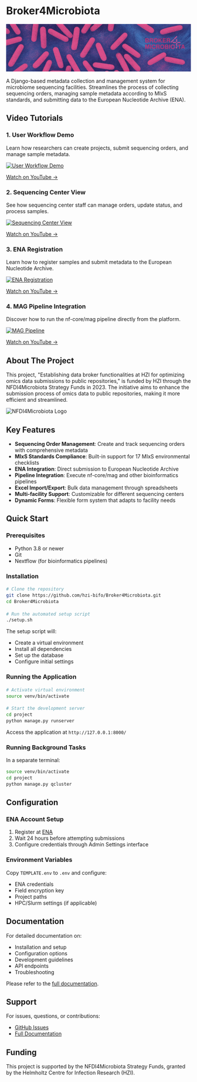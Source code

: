 # Broker4Microbiota

![Broker4Microbiota Banner](banner.png)

A Django-based metadata collection and management system for microbiome sequencing facilities. Streamlines the process of collecting sequencing orders, managing sample metadata according to MIxS standards, and submitting data to the European Nucleotide Archive (ENA).

## Video Tutorials

### 1. User Workflow Demo
Learn how researchers can create projects, submit sequencing orders, and manage sample metadata.

[![User Workflow Demo](https://img.youtube.com/vi/b5yww53tUD0/0.jpg)](https://youtu.be/b5yww53tUD0)

[Watch on YouTube →](https://youtu.be/b5yww53tUD0)

### 2. Sequencing Center View
See how sequencing center staff can manage orders, update status, and process samples.

[![Sequencing Center View](https://img.youtube.com/vi/kKdj-RZW71s/0.jpg)](https://youtu.be/kKdj-RZW71s)

[Watch on YouTube →](https://youtu.be/kKdj-RZW71s)

### 3. ENA Registration
Learn how to register samples and submit metadata to the European Nucleotide Archive.

[![ENA Registration](https://img.youtube.com/vi/xZtsPTJjfLk/0.jpg)](https://youtu.be/xZtsPTJjfLk)

[Watch on YouTube →](https://youtu.be/xZtsPTJjfLk)

### 4. MAG Pipeline Integration
Discover how to run the nf-core/mag pipeline directly from the platform.

[![MAG Pipeline](https://img.youtube.com/vi/G7HnhQFTHL8/0.jpg)](https://youtu.be/G7HnhQFTHL8)

[Watch on YouTube →](https://youtu.be/G7HnhQFTHL8)

## About The Project

This project, "Establishing data broker functionalities at HZI for optimizing omics data submissions to public repositories," is funded by HZI through the NFDI4Microbiota Strategy Funds in 2023. The initiative aims to enhance the submission process of omics data to public repositories, making it more efficient and streamlined.

![NFDI4Microbiota Logo](https://avatars.githubusercontent.com/u/97964957?s=200&v=4)

## Key Features

- **Sequencing Order Management**: Create and track sequencing orders with comprehensive metadata
- **MIxS Standards Compliance**: Built-in support for 17 MIxS environmental checklists
- **ENA Integration**: Direct submission to European Nucleotide Archive
- **Pipeline Integration**: Execute nf-core/mag and other bioinformatics pipelines
- **Excel Import/Export**: Bulk data management through spreadsheets
- **Multi-facility Support**: Customizable for different sequencing centers
- **Dynamic Forms**: Flexible form system that adapts to facility needs

## Quick Start

### Prerequisites
- Python 3.8 or newer
- Git
- Nextflow (for bioinformatics pipelines)

### Installation

```bash
# Clone the repository
git clone https://github.com/hzi-bifo/Broker4Microbiota.git
cd Broker4Microbiota

# Run the automated setup script
./setup.sh
```

The setup script will:
- Create a virtual environment
- Install all dependencies
- Set up the database
- Configure initial settings

### Running the Application

```bash
# Activate virtual environment
source venv/bin/activate

# Start the development server
cd project
python manage.py runserver
```

Access the application at `http://127.0.0.1:8000/`

### Running Background Tasks

In a separate terminal:
```bash
source venv/bin/activate
cd project
python manage.py qcluster
```

## Configuration

### ENA Account Setup

1. Register at [ENA](https://ena-docs.readthedocs.io/en/latest/submit/general-guide/registration.html)
2. Wait 24 hours before attempting submissions
3. Configure credentials through Admin Settings interface

### Environment Variables

Copy `TEMPLATE.env` to `.env` and configure:
- ENA credentials
- Field encryption key
- Project paths
- HPC/Slurm settings (if applicable)

## Documentation

For detailed documentation on:
- Installation and setup
- Configuration options
- Development guidelines
- API endpoints
- Troubleshooting

Please refer to the [full documentation](README.md.backup).

## Support

For issues, questions, or contributions:
- [GitHub Issues](https://github.com/hzi-bifo/Broker4Microbiota/issues)
- [Full Documentation](README.md.backup)

## Funding

This project is supported by the NFDI4Microbiota Strategy Funds, granted by the Helmholtz Centre for Infection Research (HZI).